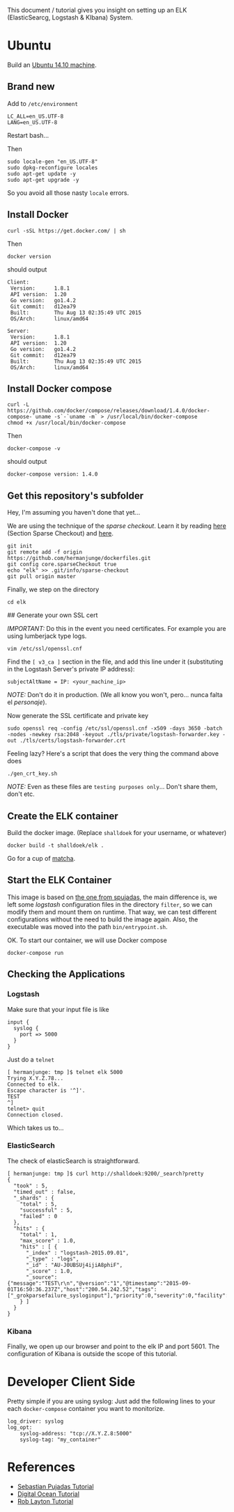 This document / tutorial gives you insight on setting up an ELK
(ElasticSearcg, Logstash & KIbana) System.

# Ubuntu

Build an [Ubuntu 14.10 machine](http://www.ubuntu.com/download/alternative-downloads).

## Brand new

Add to `/etc/environment`

    LC_ALL=en_US.UTF-8
    LANG=en_US.UTF-8

Restart bash...

Then

    sudo locale-gen "en_US.UTF-8"
    sudo dpkg-reconfigure locales
    sudo apt-get update -y
    sudo apt-get upgrade -y

So you avoid all those nasty `locale` errors.

## Install Docker

    curl -sSL https://get.docker.com/ | sh

Then

    docker version

should output

    Client:
     Version:      1.8.1
     API version:  1.20
     Go version:   go1.4.2
     Git commit:   d12ea79
     Built:        Thu Aug 13 02:35:49 UTC 2015
     OS/Arch:      linux/amd64

    Server:
     Version:      1.8.1
     API version:  1.20
     Go version:   go1.4.2
     Git commit:   d12ea79
     Built:        Thu Aug 13 02:35:49 UTC 2015
     OS/Arch:      linux/amd64

## Install Docker compose

    curl -L https://github.com/docker/compose/releases/download/1.4.0/docker-compose-`uname -s`-`uname -m` > /usr/local/bin/docker-compose
    chmod +x /usr/local/bin/docker-compose

Then

    docker-compose -v

should output

    docker-compose version: 1.4.0

## Get this repository's subfolder

Hey, I'm assuming you haven't done that yet...

We are using the technique of the _sparse checkout_. Learn it by reading [here](http://git-scm.com/docs/git-read-tree) (Section Sparse Checkout) and [here](http://stackoverflow.com/a/13738951).

    git init
    git remote add -f origin https://github.com/hermanjunge/dockerfiles.git
    git config core.sparseCheckout true
    echo "elk" >> .git/info/sparse-checkout
    git pull origin master

Finally, we step on the directory

    cd elk

## Generate your own SSL cert

*IMPORTANT:* Do this in the event you need certificates. For example you are using lumberjack type logs.

    vim /etc/ssl/openssl.cnf

Find the `[ v3_ca ]` section in the file, and add this line under it
(substituting in the Logstash Server's private IP address):

    subjectAltName = IP: <your_machine_ip>

*NOTE:* Don't do it in production. (We all know you won't, pero... nunca
falta el _personaje_).

Now generate the SSL certificate and private key

    sudo openssl req -config /etc/ssl/openssl.cnf -x509 -days 3650 -batch -nodes -newkey rsa:2048 -keyout ./tls/private/logstash-forwarder.key -out ./tls/certs/logstash-forwarder.crt

Feeling lazy? Here's a script that does the very thing the command above does

    ./gen_crt_key.sh

*NOTE:* Even as these files are `testing purposes only`... Don't share them, don't etc.

## Create the ELK container

Build the docker image. (Replace `shalldoek` for your username, or whatever)

    docker build -t shalldoek/elk .

Go for a cup of [matcha](https://en.wikipedia.org/wiki/Matcha).

## Start the ELK Container

This image is based on [the one from spujadas](http://spujadas.github.io/elk-docker/), the main difference is, we left some _logstash_ configuration files in the directory `filter`, so we can modify them and mount them on runtime. That way, we can test different configurations without the need to build the image again. Also, the executable was moved into the path `bin/entrypoint.sh`.

OK. To start our container, we will use Docker compose

    docker-compose run

## Checking the Applications

### Logstash

Make sure that your input file is like

    input {
      syslog {
        port => 5000
      }
    }

Just do a `telnet`

    [ hermanjunge: tmp ]$ telnet elk 5000
    Trying X.Y.Z.78...
    Connected to elk.
    Escape character is '^]'.
    TEST
    ^]
    telnet> quit
    Connection closed.

Which takes us to...

### ElasticSearch

The check of elasticSearch is straightforward.

    [ hermanjunge: tmp ]$ curl http://shalldoek:9200/_search?pretty
    {
      "took" : 5,
      "timed_out" : false,
      "_shards" : {
        "total" : 5,
        "successful" : 5,
        "failed" : 0
      },
      "hits" : {
        "total" : 1,
        "max_score" : 1.0,
        "hits" : [ {
          "_index" : "logstash-2015.09.01",
          "_type" : "logs",
          "_id" : "AU-J0UBSUj4ijiA8phiF",
          "_score" : 1.0,
          "_source":{"message":"TEST\r\n","@version":"1","@timestamp":"2015-09-01T16:50:36.237Z","host":"200.54.242.52","tags":["_grokparsefailure_sysloginput"],"priority":0,"severity":0,"facility":0,"facility_label":"kernel","severity_label":"Emergency"}
        } ]
      }
    }

### Kibana

Finally, we open up our browser and point to the elk IP and port 5601. The configuration of Kibana is outside the scope of this tutorial.

# Developer Client Side

Pretty simple if you are using syslog: Just add the following lines to your each `docker-compose` container you want to monitorize.

    log_driver: syslog
    log_opt:
        syslog-address: "tcp://X.Y.Z.8:5000"
        syslog-tag: "my_container"


References
==========

-   [Sebastian Pujadas Tutorial](http://spujadas.github.io/elk-docker/)
-   [Digital Ocean
    Tutorial](https://www.digitalocean.com/community/tutorials/how-to-install-elasticsearch-logstash-and-kibana-4-on-ubuntu-14-04)
-   [Rob Layton
    Tutorial](http://www.roblayton.com/2015/03/docker-setup-for-elasticsearch-logstash.html)
